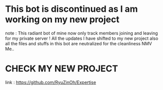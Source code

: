 # This bot is discontinued as I am working on my new project 
 

note : This radiant bot of mine now only track members joining and leaving for my private server ! All the updates I have shifted to my new project also all the files and stuffs in this bot are neutralized for the cleanliness NMV Me.. 


 
# CHECK MY NEW PROJECT
 link : https://github.com/RyuZinOh/Expertise